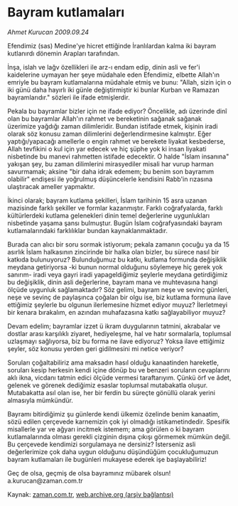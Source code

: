 # Bayram kutlamaları

*Ahmet Kurucan 2009.09.24*

<tr><td class="metin" colspan="2" style="padding-top: 20px; padding-left: 5px; ">Efendimiz (sas) Medine'ye hicret ettiğinde İranlılardan kalma iki bayram kutlanırdı dönemin Arapları tarafından.</td></tr><tr><td class="metin" colspan="2" style="padding-top: 20px; padding-left: 5px; "><p> İnşa, islah ve lağv özellikleri ile arz-ı endam edip, dinin asli ve fer'i kaidelerine uymayan her şeye müdahale eden Efendimiz, elbette Allah'ın emriyle bu bayram kutlamalarına müdahale etmiş ve bunu: "Allah, sizin için o iki günü daha hayırlı iki günle değiştirmiştir ki bunlar Kurban ve Ramazan bayramlarıdır." sözleri ile ifade etmişlerdir.
<p>Pekala bu bayramlar bizler için ne ifade ediyor? Öncelikle, adı üzerinde dinî olan bu bayramlar Allah'ın rahmet ve bereketinin sağanak sağanak üzerimize yağdığı zaman dilimleridir. Bundan istifade etmek, kişinin iradi olarak söz konusu zaman dilimlerini değerlendirmesine kalmıştır. Eğer yaptığı/yapacağı amellerle o engin rahmet ve berekete liyakat kesbederse, Allah tevfikini o kul için yar edecek ve hiç şüphe yok ki insan liyakati nisbetinde bu manevi rahmetten istifade edecektir. O halde "İslam insanına" yakışan şey, bu zaman dilimlerini mirasyediler misali har vurup harman savurmamak; aksine "bir daha idrak edemem; bu benim son bayramım olabilir" endişesi ile yoğrulmuş düşüncelerle kendisini Rabb'in rızasına ulaştıracak ameller yapmaktır.
<p>İkinci olarak; bayram kutlama şekilleri, İslam tarihinin 15 asra uzanan mazisinde farklı şekiller ve formlar kazanmıştır. Farklı coğrafyalarda, farklı kültürlerdeki kutlama gelenekleri dinin temel değerlerine uygunlukları nisbetinde yaşama şansı bulmuştur. Bugün İslam coğrafyasındaki bayram kutlamalarındaki farklılıklar bundan kaynaklanmaktadır.
<p>Burada can alıcı bir soru sormak istiyorum; pekala zamanın çocuğu ya da 15 asırlık İslam halkasının zincirinde bir halka olan bizler, bu sürece nasıl bir katkıda bulunuyoruz? Bulunduğumuz bu katkı, kutlama formunda değişiklik meydana getiriyorsa -ki bunun normal olduğunu söylemeye hiç gerek yok sanırım- iradi veya gayri iradi yapageldiğimiz şeylerle meydana getirdiğimiz bu değişiklik, dinin asli değerlerine, bayram mana ve muhtevasına hangi ölçüde uygunluk sağlamaktadır? Söz gelimi, bayram neşe ve sevinç günleri, neşe ve sevinç de paylaşınca çoğalan bir olgu ise, biz kutlama formuna ilave ettiğimiz şeylerle bu olgunun ilerlemesine hizmet ediyor muyuz? İlerletmeyi bir kenara bırakalım, en azından muhafazasına katkı sağlayabiliyor muyuz?
<p>Devam edelim; bayramlar izzet ü ikram duygularının tatmini, akrabalar ve dostlar arası karşılıklı ziyaret, hediyeleşme, hal ve hatır sormalarla, toplumsal uzlaşmayı sağlıyorsa, biz bu forma ne ilave ediyoruz? Yoksa ilave ettiğimiz şeyler, söz konusu yerden geri gidilmesini mi netice veriyor?
<p>Soruları çoğaltabiliriz ama maksadın hasıl olduğu kanaatinden hareketle, soruları kesip herkesin kendi içine dönüp bu ve benzeri soruların cevaplarını aklı ikna, vicdanı tatmin edici ölçüde vermesi taraftarıyım. Çünkü örf ve âdet, gelenek ve görenek dediğimiz esaslar toplumsal mutabakatla oluşur. Mutabakatta asıl olan ise, her bir ferdin bu süreçte gönüllü olarak yerini almasıyla mümkündür.
<p>Bayramı bitirdiğimiz şu günlerde kendi ülkemiz özelinde benim kanaatim, sözü edilen çerçevede karnemizin çok iyi olmadığı istikametindedir. Spesifik misallerle yar ve ağyarı incitmek istemem; ama görülen o ki bayram kutlamalarında olması gerekli çizginin dışına çıkışı görmemek mümkün değil. Bu çerçevede kendimizi sorgulamaya ne dersiniz? İsterseniz asli değerlerimize çok daha uygun olduğunu düşündüğüm çocukluğumuzun bayram kutlamaları ile bugünleri mukayese ederek işe başlayabiliriz!
<p>Geç de olsa, geçmiş de olsa bayramınız mübarek olsun! a.kurucan@zaman.com.tr<br/></p></p></p></p></p></p></p></p></td></tr>

Kaynak: [zaman.com.tr](http://zaman.com.tr/yazar.do?yazino=895582), [web.archive.org (arşiv bağlantısı)](http://web.archive.org/web/20091213101525/http://www.zaman.com.tr:80/yazar.do?yazino=895582)
